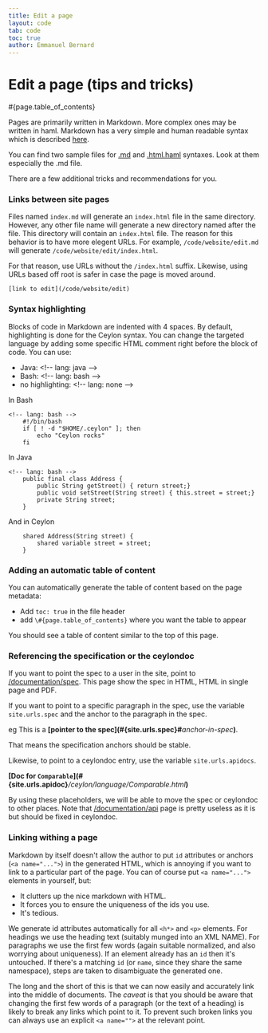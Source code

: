 ```yaml
---
title: Edit a page
layout: code
tab: code
toc: true
author: Emmanuel Bernard
---
```

# Edit a page (tips and tricks)

#{page.table_of_contents}

Pages are primarily written in Markdown. More complex ones may be written in haml. 
Markdown has a very simple and human readable syntax which is described 
[here](http://daringfireball.net/projects/markdown/syntax).

You can find two sample files for [.md](/code/website/md-sample) and 
[.html.haml](/code/website/haml-sample) syntaxes. Look at them especially the .md file.

There are a few additional tricks and recommendations for you.

### Links between site pages

Files named `index.md` will generate an `index.html` file in the same directory.
However, any other file name will generate a new directory named after the file.
This directory will contain an `index.html` file. The reason for this behavior
is to have more elegent URLs. For example, `/code/website/edit.md` will generate
`/code/website/edit/index.html`.

For that reason, use URLs without the `/index.html` suffix. Likewise, using URLs based
off root is safer in case the page is moved around.

<!-- lang: none -->
    [link to edit](/code/website/edit)

### Syntax highlighting

Blocks of code in Markdown are indented with 4 spaces. By default, highlighting is done
for the Ceylon syntax. You can change the targeted language by adding some specific HTML comment
right before the block of code. You can use:

- Java: &lt;!-- lang: java --&gt;
- Bash: &lt;!-- lang: bash --&gt;
- no highlighting: &lt;!-- lang: none --&gt;

In Bash

<!-- lang: bash -->
    <!-- lang: bash -->
        #!/bin/bash
        if [ ! -d "$HOME/.ceylon" ]; then
            echo "Ceylon rocks"
        fi

In Java 

<!-- lang: java -->
    <!-- lang: bash -->
        public final class Address {
        	public String getStreet() { return street;}
        	public void setStreet(String street) { this.street = street;}
        	private String street;
        }

And in Ceylon

        shared Address(String street) {
        	shared variable street = street;
        }

### Adding an automatic table of content

You can automatically generate the table of content based on the page
metadata:

- Add `toc: true` in the file header
- add `\#{page.table_of_contents}` where you want the table to appear

You should see a table of content similar to the top of this page.

### Referencing the specification or the ceylondoc

If you want to point the spec to a user in the site, point to [/documentation/spec](/documentation/spec).
This page show the spec in HTML, HTML in single page and PDF.

If you want to point to a specific paragraph in the spec, use the variable `site.urls.spec` and
the anchor to the paragraph in the spec.

eg This is a **\[**pointer to the spec**\](\#{site.urls.spec}#**_anchor-in-spec_**)**.

That means the specification anchors should be stable.

Likewise, to point to a ceylondoc entry, use the variable `site.urls.apidocs`.   

**\[**Doc for `Comparable`**\](\#{site.urls.apidoc}**_/ceylon/language/Comparable.html_**)**

By using these placeholders, we will be able to move the spec or ceylondoc to other places.
Note that [/documentation/api](/documentation/api) page is pretty useless as it is but
should be fixed in ceylondoc.

### Linking withing a page

Markdown by itself doesn't allow the author to put `id` attributes or anchors
(`<a name="...">`) in the generated HTML, which is annoying if you want to link 
to a particular part of the page. You can of course put `<a name="...">` 
elements in yourself, but:

* It clutters up the nice markdown with HTML.
* It forces you to ensure the uniqueness of the ids you use.
* It's tedious.

We generate id attributes automatically for all 
`<h*>` and `<p>` elements. For headings we use the heading text (suitably 
munged into an XML NAME). For paragraphs we use the first few words (again 
suitable normalized, and also worrying about uniqueness). If an element 
already has an `id` then it's untouched. If there's a matching `id` 
(or `name`, since they share the same namespace), steps are taken to 
disambiguate the generated one.

The long and the short of this is that we can now easily and accurately link 
into the middle of documents. The *caveat* is that you should be aware that 
changing the first few words of a paragraph (or the text of a heading) is 
likely to break any links which point to it. To prevent such broken links 
you can always use an explicit `<a name="">` at the relevant point.

